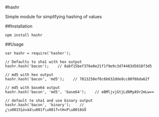 #hashr

Simple module for simplifying hashing of values

##Installation

    npm install hashr

##Usage

    var hashr = require('hasher');

    // Defaults to sha1 with hex output
    hashr.hash('bacon');    // 8abf15bef376e0e21f1f9e9c3d74483d5018f3d5

    // md5 with hex output
    hashr.hash('bacon', 'md5');    // 7813258ef8c6b632dde8cc80f6bda62f

    // md5 with base64 output
    hashr.hash('bacon', 'md5', 'base64');    // eBMljvjGtjLd6MyA9r2mLw==

    // default to sha1 and use binary output
    hashr.hash('bacon', 'binary');    // ¿\u0015¾óvàâ\u001f\u001f=tH=P\u0018óÕ